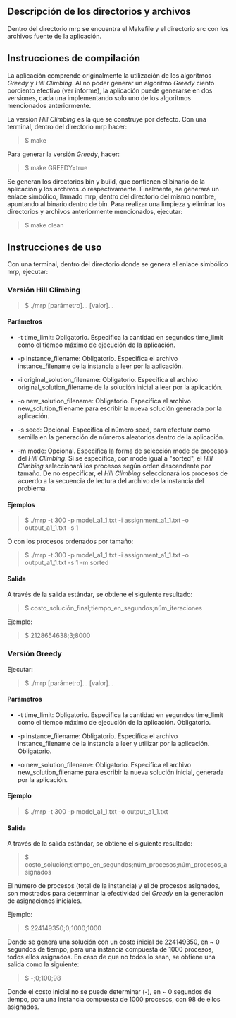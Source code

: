 ## Descripción de los directorios y archivos
Dentro del directorio mrp se encuentra el Makefile y el directorio src con los archivos fuente de la aplicación.

## Instrucciones de compilación
La aplicación comprende originalmente la utilización de los algoritmos _Greedy_ y _Hill Climbing_. Al no poder generar un algoritmo _Greedy_ ciento porciento efectivo (ver informe), la aplicación puede generarse en dos versiones, cada una implementando solo uno de los algoritmos mencionados anteriormente.

La versión _Hill Climbing_ es la que se construye por defecto. Con una terminal, dentro del directorio mrp hacer:

> $ make

Para generar la versión _Greedy_, hacer:

> $ make GREEDY=true

Se generan los directorios bin y build, que contienen el binario de la aplicación y los archivos .o respectivamente. Finalmente, se generará un enlace simbólico, llamado mrp, dentro del directorio del mismo nombre, apuntando al binario dentro de bin. Para realizar una limpieza y eliminar los directorios y archivos anteriormente mencionados, ejecutar:

> $ make clean

## Instrucciones de uso
Con una terminal, dentro del directorio donde se genera el enlace simbólico mrp, ejecutar:

### Versión Hill Climbing

> $ ./mrp [parámetro]... [valor]...

#### Parámetros

* -t time_limit: Obligatorio. Especifica la cantidad en segundos time_limit como el tiempo máximo de ejecución de la aplicación.

* -p instance_filename: Obligatorio. Especifica el archivo instance_filename de la instancia a leer por la aplicación.

* -i original_solution_filename: Obligatorio. Especifica el archivo original_solution_filename de la solución inicial a leer por la aplicación.

* -o new_solution_filename: Obligatorio. Especifica el archivo new_solution_filename para escribir la nueva solución generada por la aplicación.

* -s seed: Opcional. Especifica el número seed, para efectuar como semilla en la generación de números aleatorios dentro de la aplicación.

* -m mode:  Opcional. Especifica la forma de selección mode de procesos del  _Hill Climbing_. Si se especifica, con mode igual a "sorted", el _Hill Climbing_ seleccionará los procesos según orden descendente por tamaño. De no especificar, el _Hill Climbing_ seleccionará los procesos de acuerdo a la secuencia de lectura del archivo de la instancia del problema.

#### Ejemplos

> $ ./mrp -t 300 -p model_a1_1.txt -i assignment_a1_1.txt -o output_a1_1.txt -s 1

O con los procesos ordenados por tamaño:

> $ ./mrp -t 300 -p model_a1_1.txt -i assignment_a1_1.txt -o output_a1_1.txt -s 1 -m sorted

#### Salida

A través de la salida estándar, se obtiene el siguiente resultado:

> $ costo_solución_final;tiempo_en_segundos;núm_iteraciones

Ejemplo:
> $ 2128654638;3;8000

### Versión Greedy

Ejecutar:

> $ ./mrp [parámetro]... [valor]...

#### Parámetros

* -t time_limit: Obligatorio. Especifica la cantidad en segundos time_limit como el tiempo máximo de ejecución de la aplicación. Obligatorio.

* -p instance_filename: Obligatorio. Especifica el archivo instance_filename de la instancia a leer y utilizar por la aplicación. Obligatorio.

* -o new_solution_filename: Obligatorio. Especifica el archivo new_solution_filename para escribir la nueva solución inicial, generada por la aplicación.

#### Ejemplo

> $ ./mrp -t 300 -p model_a1_1.txt -o output_a1_1.txt

#### Salida

A través de la salida estándar, se obtiene el siguiente resultado:

> $ costo_solución;tiempo_en_segundos;núm_procesos;núm_procesos_asignados

El número de procesos (total de la instancia) y el de procesos asignados, son mostrados para determinar la efectividad del _Greedy_ en la generación de asignaciones iniciales.

Ejemplo:

> $ 224149350;0;1000;1000

Donde se genera una solución con un costo inicial de 224149350, en ~ 0 segundos de tiempo, para una instancia compuesta de 1000 procesos, todos ellos  asignados. En caso de que no todos lo sean, se obtiene una salida como la siguiente:

> $ -;0;100;98

Donde el costo inicial no se puede determinar (-), en ~ 0 segundos de tiempo, para una instancia compuesta de 1000 procesos, con 98 de ellos asignados.
